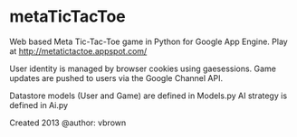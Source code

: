 metaTicTacToe
=============

Web based Meta Tic-Tac-Toe game in Python for Google App Engine.
Play at http://metatictactoe.appspot.com/
    
User identity is managed by browser cookies using gaesessions.
Game updates are pushed to users via the Google Channel API.

Datastore models (User and Game) are defined in Models.py
AI strategy is defined in Ai.py

Created 2013
@author: vbrown
